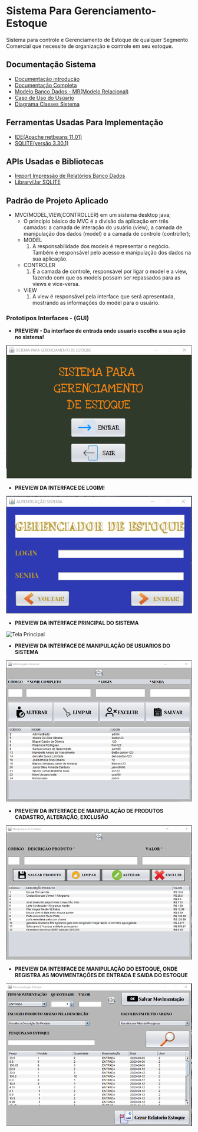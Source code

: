 # Sistema Para Gerenciamento-Estoque
Sistema para controle e Gerenciamento de Estoque de qualquer Segmento Comercial que necessite de organização e controle em seu estoque.
## Documentação Sistema
 * [Documentação introdução](https://github.com/Samuel-Amaro/Gerenciamento-Estoque/blob/master/Documentacao/Documentacao-Introducao.pdf)
 * [Documentação Completa](https://github.com/Samuel-Amaro/Gerenciamento-Estoque/blob/master/Documentacao/Documentacao-Completa-Sistema.pdf)
 * [Modelo Banco Dados - MR(Modelo Relacional)](https://github.com/Samuel-Amaro/Gerenciamento-Estoque/blob/master/Documentacao/Diagrama-Banco-Dados.pdf)
 * [Caso de Uso do Usúario](https://github.com/Samuel-Amaro/Gerenciamento-Estoque/blob/master/Documentacao/Diagrama-Caso-Uso-Usuario.png)
 * [Diagrama Classes Sistema](https://github.com/Samuel-Amaro/Gerenciamento-Estoque/blob/master/Documentacao/Diagrama-Classes-UML.pdf)
 ## Ferramentas Usadas Para Implementação
 * [IDE(Apache netbeans 11.01)](https://netbeans.apache.org/)
 * [SQLITE(versão 3.30.1)](https://www.sqlitetutorial.net/download-install-sqlite/)
 ## APIs Usadas e Bibliotecas
 * [Ireport Impressão de Relatórios Banco Dados](https://sourceforge.net/projects/ireport/)
 * [Library/Jar SQLITE](https://bitbucket.org/xerial/sqlite-jdbc/downloads/)
 ## Padrão de Projeto Aplicado
 * MVC(MODEL,VIEW,CONTROLLER) em um sistema desktop java;
   * O princípio básico do MVC é a divisão da aplicação em três camadas: a camada de interação do usuário (view), a camada de manipulação dos dados (model) e a camada de            controle (controller);
   * MODEL
     1. A responsabilidade dos models é representar o negócio. Também é responsável pelo acesso e manipulação dos dados na sua aplicação.
   * CONTROLER
     1. É a camada de controle, responsável por ligar o model e a view, fazendo com que os models possam ser repassados para as views e vice-versa. 
   * VIEW
     1. A view é responsável pela interface que será apresentada, mostrando as informações do model para o usuário.
 ### Prototipos Interfaces - (GUI)
 * **PREVIEW - Da interface de entrada onde usuario escolhe a sua ação no sistema!**
 
 
 ![Tela Entrada](https://github.com/Samuel-Amaro/Gerenciamento-Estoque/blob/master/Prototipos-Telas/prototipos-interfaces/prototipo-interface-entrada.png)
 * **PREVIEW DA INTERFACE DE LOGIM!**


 ![Tela Login](https://github.com/Samuel-Amaro/Gerenciamento-Estoque/blob/master/Prototipos-Telas/prototipos-interfaces/prototipo-interface-login.png)
 * **PREVIEW DA INTERFACE PRINCIPAL DO SISTEMA**
 
 
 ![Tela Principal](https://github.com/Samuel-Amaro/Gerenciamento-Estoque/blob/master/videos-para-gif-readme/video-view-principal-responsiva.gif)
 * **PREVIEW DA INTERFACE DE MANIPULAÇÃO DE USUARIOS DO SISTEMA**
 
 
 ![Tela Usuario](https://github.com/Samuel-Amaro/Gerenciamento-Estoque/blob/master/Prototipos-Telas/Nova-prototipacao/prototipo-interface-usuario.png)
 * **PREVIEW DA INTERFACE DE MANIPULAÇÃO DE PRODUTOS CADASTRO, ALTERAÇÃO, EXCLUSÃO**
 
 
 ![Tela Produtos](https://github.com/Samuel-Amaro/Gerenciamento-Estoque/blob/master/Prototipos-Telas/Nova-prototipacao/prototipo-interface-produtos.png)
 * **PREVIEW DA INTERFACE DE MANIPULAÇÃO DO ESTOQUE, ONDE REGISTRA AS MOVIMENTAÇÕES DE ENTRADA E SAIDA DO ESTOQUE**
 
 
  ![Tela Estoque](https://github.com/Samuel-Amaro/Gerenciamento-Estoque/blob/master/Prototipos-Telas/Nova-prototipacao/interface-view-estoque.png)
